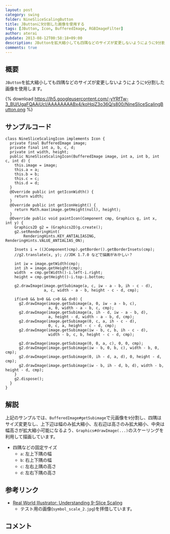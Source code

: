```yaml
---
layout: post
category: swing
folder: NineSliceScalingButton
title: JButtonに9分割した画像を使用する
tags: [JButton, Icon, BufferedImage, RGBImageFilter]
author: aterai
pubdate: 2013-08-12T00:58:18+09:00
description: JButtonを拡大縮小しても四隅などのサイズが変更しないようにように9分割した画像を使用します。
comments: true
---
```

## 概要
`JButton`を拡大縮小しても四隅などのサイズが変更しないようにように`9`分割した画像を使用します。

{% download https://lh5.googleusercontent.com/-yYRfTw-3_BU/UgaFQAAiUcI/AAAAAAAABx4/koHqjZ3o36Q/s800/NineSliceScalingButton.png %}

## サンプルコード
<pre class="prettyprint"><code>class NineSliceScalingIcon implements Icon {
  private final BufferedImage image;
  private final int a, b, c, d;
  private int width, height;
  public NineSliceScalingIcon(BufferedImage image, int a, int b, int c, int d) {
    this.image = image;
    this.a = a;
    this.b = b;
    this.c = c;
    this.d = d;
  }
  @Override public int getIconWidth() {
    return width;
  }
  @Override public int getIconHeight() {
    return Math.max(image.getHeight(null), height);
  }
  @Override public void paintIcon(Component cmp, Graphics g, int x, int y) {
    Graphics2D g2 = (Graphics2D)g.create();
    g2.setRenderingHint(
        RenderingHints.KEY_ANTIALIASING, RenderingHints.VALUE_ANTIALIAS_ON);

    Insets i = ((JComponent)cmp).getBorder().getBorderInsets(cmp);
    //g2.translate(x, y); //JDK 1.7.0 などで描画がおかしい？

    int iw = image.getWidth(cmp);
    int ih = image.getHeight(cmp);
    width  = cmp.getWidth()-i.left-i.right;
    height = cmp.getHeight()-i.top-i.bottom;

    g2.drawImage(image.getSubimage(a, c, iw - a - b, ih - c - d),
                 a, c, width - a - b, height - c - d, cmp);

    if(a&gt;0 &amp;&amp; b&gt;0 &amp;&amp; c&gt;0 &amp;&amp; d&gt;0) {
      g2.drawImage(image.getSubimage(a, 0, iw - a - b, c),
                   a, 0, width - a - b, c, cmp);
      g2.drawImage(image.getSubimage(a, ih - d, iw - a - b, d),
                   a, height - d, width - a - b, d, cmp);
      g2.drawImage(image.getSubimage(0, c, a, ih - c - d),
                   0, c, a, height - c - d, cmp);
      g2.drawImage(image.getSubimage(iw - b, c, b, ih - c - d),
                   width - b, c, b, height - c - d, cmp);

      g2.drawImage(image.getSubimage(0, 0, a, c), 0, 0, cmp);
      g2.drawImage(image.getSubimage(iw - b, 0, b, c), width - b, 0, cmp);
      g2.drawImage(image.getSubimage(0, ih - d, a, d), 0, height - d, cmp);
      g2.drawImage(image.getSubimage(iw - b, ih - d, b, d), width - b, height - d, cmp);
    }
    g2.dispose();
  }
}
</code></pre>

## 解説
上記のサンプルでは、`BufferedImage#getSubimage`で元画像を`9`分割し、四隅はサイズ変更なし、上下辺は幅のみ拡大縮小、左右辺は高さのみ拡大縮小、中央は幅高さが拡大縮小可能になるよう、`Graphics#drawImage(...)`のスケーリングを利用して描画しています。

- 四隅などの固定サイズ
    - `a`: 左上下隅の幅
    - `b`: 右上下隅の幅
    - `c`: 左右上隅の高さ
    - `d`: 左右下隅の高さ

<!-- dummy comment line for breaking list -->

## 参考リンク
- [Real World Illustrator: Understanding 9-Slice Scaling](http://rwillustrator.blogspot.jp/2007/04/understanding-9-slice-scaling.html)
    - テスト用の画像(`symbol_scale_2.jpg`)を拝借しています。

<!-- dummy comment line for breaking list -->

## コメント
